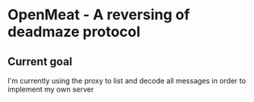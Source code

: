 # OpenMeat - A reversing of deadmaze protocol

## Current goal
I'm currently using the proxy to list and decode all messages in order to implement my own server
